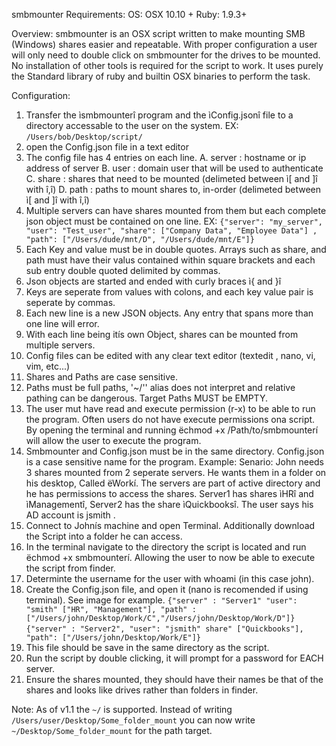smbmounter
Requirements:
OS: OSX 10.10 +
Ruby: 1.9.3+ 

Overview:
smbmounter is an OSX script written to make mounting SMB (Windows) shares easier and repeatable. With proper configuration a user will only need to double click on smbmounter for the drives to be mounted. No installation of other tools is required for the script to work. It uses purely the Standard library of ruby and builtin OSX binaries to perform the task.

Configuration:
1.	Transfer the ìsmbmounterî program and the ìConfig.jsonî file to a directory accessable to the user on the system. EX: `/Users/bob/Desktop/script/`
2.	open the Config.json file in a text editor
3.	The config file has 4 entries on each line.
A.	server : hostname or ip address of server
B.	user : domain user that will be used to authenticate
C.	share : shares that need to be mounted (delimeted between ì[ and ]î with î,î)
D.	path  : paths to mount shares to, in-order (delimeted between ì[ and ]î with î,î) 
4.	Multiple servers can have shares mounted from them but each complete json object must be contained on one line. 
EX: `{"server": "my_server", "user": "Test_user", "share": ["Company Data", "Employee Data"] , "path": ["/Users/dude/mnt/D", "/Users/dude/mnt/E"]}`
5.	Each Key and value must be in double quotes. Arrays such as share, and path must have their valus contained within square brackets and each sub entry double quoted delimited by commas.
6.	Json objects are started and ended with curly braces ì{ and }î
7.	Keys are seperate from values with colons, and each key value pair is seperate by commas.
8.	Each new line is a new JSON objects. Any entry that spans more than one line will error.
9.	With each line being itís own Object, shares can be mounted from multiple servers.
10.	Config files can be edited with any clear text editor (textedit , nano, vi, vim, etc...)
11.	Shares and Paths are case sensitive.
12.	Paths must be full paths, '~/'' alias does not interpret and relative pathing can be dangerous. Target Paths MUST be EMPTY.
13.	The user mut have read and execute permission (r-x) to be able to run the program. Often users do not have execute permissions ona  script. By opening the terminal and running ëchmod +x /Path/to/smbmounterí will allow the user to execute the program.
14.	Smbmounter and Config.json must be in the same directory. Config.json is a case sensitive name for the program. 
Example:
Senario:
John needs 3 shares mounted from 2 seperate servers. He wants them in a folder on his desktop, Called ëWorkí. The servers are part of active directory and he has permissions to access the shares. Server1 has shares ìHRî and ìManagementî, Server2 has the share ìQuickbooksî. The user says his AD account is jsmith	.
1.	Connect to Johnís machine and open Terminal. Additionally download the Script into a folder he can access.
2.	In the terminal navigate to the directory the script is located and run ëchmod +x smbmounterí.  Allowing the user to now be able to execute the script from finder.
3.	Determinte the username for the user with whoami (in this case john).
4.	Create the Config.json file, and open it (nano is recomended if using terminal). See image for example.
`{"server" : "Server1" "user": "smith" ["HR", "Management"], "path" : ["/Users/john/Desktop/Work/C","/Users/john/Desktop/Work/D"]}`
`{"server" : "Server2", "user": "jsmith" share" ["Quickbooks"], "path": ["/Users/john/Desktop/Work/E"]}`
5.	This file should be save in the same directory as the script.
6.	Run the script by double clicking, it will prompt for a password for EACH server.
7.	Ensure the shares mounted, they should have their names be that of the shares and looks like drives rather than folders in finder.

Note:
As of v1.1 the `~/` is supported. Instead of writing `/Users/user/Desktop/Some_folder_mount` you can now write `~/Desktop/Some_folder_mount` for the path target.
